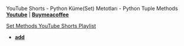 YouTube Shorts - Python Küme(Set) Metotları - Python Tuple Methods **[Youtube](https://www.youtube.com/@umtsn)** | **[Buymeacoffee](https://www.buymeacoffee.com/umitsen)** 

[Set Methods YouTube Shorts Playlist](https://www.youtube.com/playlist?list=PLWmM3tw4zswaXVJXRG5GvQM4n7r7fl5fp)


- [**add**](https://youtube.com/shorts/PQZZArP67Os?feature=share)
